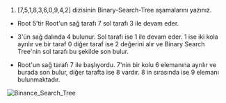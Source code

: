 1)  [7,5,1,8,3,6,0,9,4,2] dizisinin Binary-Search-Tree aşamalarını yazınız.

- Root 5'tir Root'un sağ tarafı 7 sol tarafı 3 ile devam eder.

- 3'ün sağ dalında 4 bulunur. Sol tarafı ise 1 ile devam eder. 1 ise iki kola ayrılır ve bir taraf 0 diğer taraf ise 2 değerini alır ve Binary Search Tree'nin sol tarafı bu şekilde son bulur.

- Root'un sağ tarafı 7 ile başlıyordu. 7'nin bir kolu 6 elemanına ayrılır ve burada son bulur, diğer tarafta ise 8 vardır. 8 in sırasında ise 9 elemanı bulunmaktadır.

![Binance_Search_Tree](https://imgyukle.com/f/2022/05/25/RfFLPA.png)